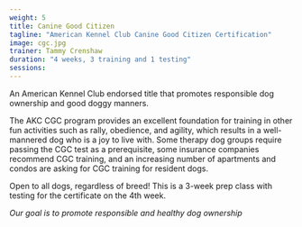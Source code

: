```yaml
---
weight: 5
title: Canine Good Citizen
tagline: "American Kennel Club Canine Good Citizen Certification"
image: cgc.jpg
trainer: Tammy Crenshaw
duration: "4 weeks, 3 training and 1 testing"
sessions:
---
```

An American Kennel Club endorsed title that promotes responsible dog ownership 
and good doggy manners.

The AKC CGC program provides an excellent foundation for training in other fun 
activities such as rally, obedience, and agility, which results in a well-mannered 
dog who is a joy to live with. Some therapy dog groups require passing the CGC 
test as a prerequisite, some insurance companies recommend CGC training, and 
an increasing number of apartments and condos are asking for CGC training for 
resident dogs.

Open to all dogs, regardless of breed! This is a 3-week prep class with 
testing for the certificate on the 4th week.

_Our goal is to promote responsible and healthy dog ownership_
